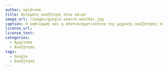 ```yaml
---
author: epidrome
title: Αυτόματη αναζήτηση στον καιρό 
image_url: /images/google-search-weather.jpg
caption: Η καθιέρωση και η αποτελεσματικότητα της μηχανής αναζήτησης πληροφοριών οδήγησε στην σταδιακή ενσωμάτωση των πιο συχνών και τυποποιημένων αναζητήσεων σε μορφή μικρών εφαρμογών ως μέρος των αποτελεσμάτων αναζήτησης, έτσι ώστε ο χρήστης αντί να ανοίγει μια νέα εφαρμογή για τον καιρό να μπορεί να ανακτήσει αλλά και να εξερευνήσει τις επιμέρους παραμέτρους του καιρού στην σελίδα της αναζήτησης. 
license_url: 
license_text: 
categories:
  - Αρχέτυπα 
  - Αναζήτηση 
tags:
  - Google 
  - Αναζήτηση 
---
```

